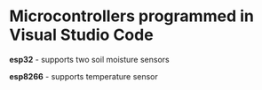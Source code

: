# Microcontrollers programmed in Visual Studio Code

**esp32** - supports two soil moisture sensors

**esp8266** - supports temperature sensor
